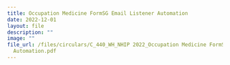 ```yaml
---
title: Occupation Medicine FormSG Email Listener Automation
date: 2022-12-01
layout: file
description: ""
image: ""
file_url: /files/circulars/C_440_WH_NHIP 2022_Occupation Medicine FormSG Email Listener
  Automation.pdf
---
```

